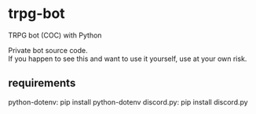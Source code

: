 # trpg-bot
TRPG bot (COC) with Python

Private bot source code.  
If you happen to see this and want to use it yourself, use at your own risk.  

## requirements
python-dotenv: pip install python-dotenv
discord.py: pip install discord.py